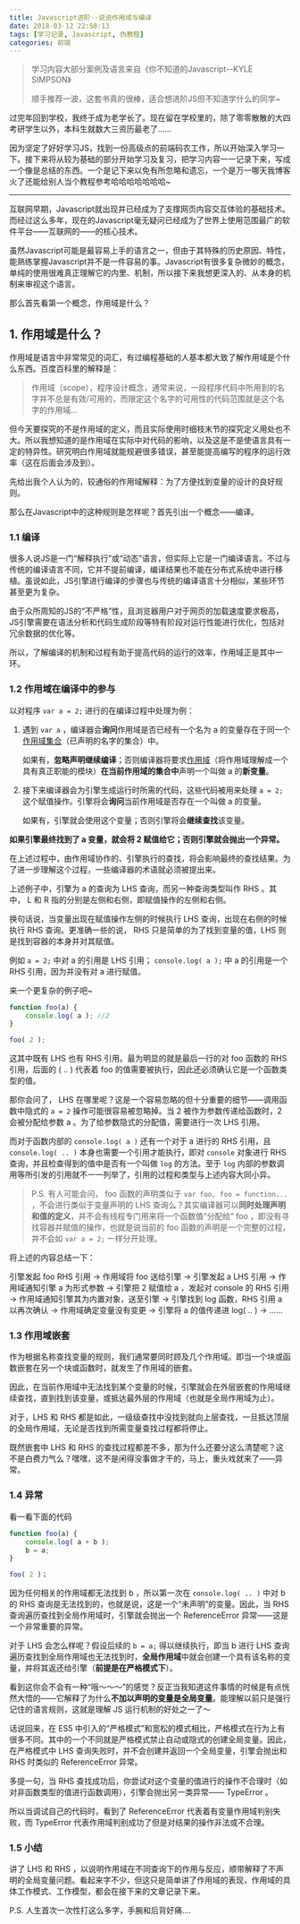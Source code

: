 ```yaml
---
title: Javascript进阶--说说作用域与编译
date: 2018-03-12 22:58:13
tags: [学习记录, Javascript, 伪教程]
categories: 前端
---
```


> 学习内容大部分案例及语言来自《你不知道的Javascript--KYLE SIMPSON》
>
> 顺手推荐一波，这套书真的很棒，适合想进阶JS但不知道学什么的同学~

过完年回到学校，我终于成为老学长了。现在留在学校里的，除了零零散散的大四考研学生以外，本科生就数大三资历最老了......

因为坚定了好好学习JS，找到一份高级点的前端码农工作，所以开始深入学习一下。接下来将从较为基础的部分开始学习及复习，把学习内容一一记录下来，写成一个像是总结的东西。一个是记下来以免有所忽略和遗忘，一个是万一哪天我博客火了还能给别人当个教程参考哈哈哈哈哈哈哈~

<!-- more -->

------

互联网早期，Javascript就出现并已经成为了支撑网页内容交互体验的基础技术。而经过这么多年，现在的Javascript毫无疑问已经成为了世界上使用范围最广的软件平台——互联网的——的核心技术。

虽然Javascript可能是最容易上手的语言之一，但由于其特殊的历史原因、特性，能熟练掌握Javascript并不是一件容易的事。Javascript有很多复杂微妙的概念，单纯的使用很难真正理解它的内里、机制，所以接下来我想更深入的、从本身的机制来审视这个语言。

那么首先看第一个概念，作用域是什么？

## 1. 作用域是什么？

作用域是语言中非常常见的词汇，有过编程基础的人基本都大致了解作用域是个什么东西。百度百科里的解释是：

> 作用域（scope），程序设计概念，通常来说，一段程序代码中所用到的名字并不总是有效/可用的，而限定这个名字的可用性的代码范围就是这个名字的作用域...

但今天要探究的不是作用域的定义，而且实际使用时细枝末节的探究定义用处也不大。所以我想知道的是作用域在实际中对代码的影响，以及这是不是使语言具有一定的特异性。研究明白作用域就能规避很多错误，甚至能提高编写的程序的运行效率（这在后面会涉及到）。

先给出我个人认为的，较通俗的作用域解释：为了方便找到变量的设计的良好规则。

那么在Javascript中的这种规则是怎样呢？首先引出一个概念——编译。

### 1.1 编译

很多人说JS是一门“解释执行”或“动态”语言，但实际上它是一门编译语言。不过与传统的编译语言不同，它并不提前编译，编译结果也不能在分布式系统中进行移植。虽说如此，JS引擎进行编译的步骤也与传统的编译语言十分相似，某些环节甚至更为复杂。

由于众所周知的JS的“不严格”性，且浏览器用户对于网页的加载速度要求极高，JS引擎需要在语法分析和代码生成阶段等特有阶段对运行性能进行优化，包括对冗余数据的优化等。

所以，了解编译的机制和过程有助于提高代码的运行的效率，作用域正是其中一环。

### 1.2 作用域在编译中的参与

以对程序 `var a = 2;` 进行的在编译过程中处理为例：

1. 遇到 `var a` ，编译器会**询问**作用域是否已经有一个名为 a 的变量存在于同一个<u>作用域集合</u>（已声明的名字的集合）中。

   如果有，**忽略声明继续编译**；否则编译器将要求<u>作用域</u>（将作用域理解成一个具有真正职能的模块）**在当前作用域的集合中**声明一个叫做 a 的**新变量**。

2. 接下来编译器会为引擎生成运行时所需的代码，这些代码被用来处理 `a = 2;` 这个赋值操作。引擎将会**询问**当前作用域是否存在一个叫做 a 的变量。

   如果有，引擎就会使用这个变量；否则引擎将会**继续查找**该变量。

**如果引擎最终找到了 a 变量，就会将 2 赋值给它；否则引擎就会抛出一个异常。**

在上述过程中，由作用域协作的、引擎执行的查找，将会影响最终的查找结果。为了进一步理解这个过程，一些编译器的术语就必须被提出来。

上述例子中，引擎为 a 的查询为 LHS 查询，而另一种查询类型叫作 RHS 。其中， L 和 R 指的分别是左侧和右侧，即赋值操作的左侧和右侧。

换句话说，当变量出现在赋值操作左侧的时候执行 LHS 查询，出现在右侧的时候执行 RHS 查询。更准确一些的说， RHS 只是简单的为了找到变量的值，LHS 则是找到容器的本身并对其赋值。

例如 `a = 2;` 中对 a 的引用是 LHS 引用； `console.log( a );` 中 a 的引用是一个 RHS 引用，因为并没有对 a 进行赋值。

来一个更复杂的例子吧~

```javascript
function foo(a) {
    console.log( a ); //2
}

foo( 2 );
```

这其中既有 LHS 也有 RHS 引用。最为明显的就是最后一行的对 foo 函数的 RHS 引用，后面的 ( .. ) 代表着 foo 的值需要被执行，因此还必须确认它是一个函数类型的值。

那你会问了， LHS 在哪里呢？这是一个容易忽略的但十分重要的细节——调用函数中隐式的 `a = 2` 操作可能很容易被忽略掉。当 2 被作为参数传递给函数时，2 会被分配给参数 a 。为了给参数隐式的分配值，需要进行一次 LHS 引用。

而对于函数内部的 `console.log( a )` 还有一个对于 a 进行的 RHS 引用，且 `console.log( .. )` 本身也需要一个引用才能执行，即对 `console` 对象进行 RHS 查询，并且检查得到的值中是否有一个叫做 `log` 的方法。至于 `log` 内部的参数调用等所引发的引用就不一一列举了，引用的过程和类型与上述内容大同小异。

> P.S.  有人可能会问， foo 函数的声明类似于 `var foo, foo = function...` ，不会进行类似于变量声明的 LHS 查询么？其实编译器可以**同时处理声明和值的定义**，并不会有线程专门用来将一个函数值“分配给” foo ，即没有寻找容器并赋值的操作，也就是说当前的 foo 函数的声明是一个完整的过程，并不会如 `var a = 2;` 一样分开处理。

将上述的内容总结一下：

引擎发起 foo RHS 引用 -> 作用域将 foo 送给引擎 -> 引擎发起 a LHS 引用 -> 作用域通知引擎 a 为形式参数 -> 引擎把 2 赋值给 a ，发起对 console 的 RHS 引用 -> 作用域通知引擎其为内置对象，送至引擎 -> 引擎找到 log 函数，RHS 引用 a 以再次确认 -> 作用域确定变量没有变更 -> 引擎将 a 的值传递进 log( .. ) -> ......

### 1.3 作用域嵌套

作为根据名称查找变量的规则，我们通常要同时顾及几个作用域。即当一个块或函数嵌套在另一个块或函数时，就发生了作用域的嵌套。

因此，在当前作用域中无法找到某个变量的时候，引擎就会在外层嵌套的作用域继续查找，直到找到该变量，或抵达最外层的作用域（也就是全局作用域为止）。

对于，LHS 和 RHS 都是如此，一级级查找中没找到就向上层查找，一旦抵达顶层的全局作用域，无论是否找到所需变量查找过程都将停止。

既然嵌套中 LHS 和 RHS 的查找过程都差不多，那为什么还要分这么清楚呢？这不是白费力气么？嘿嘿，这不是闲得没事做才干的，马上，重头戏就来了——异常。

### 1.4 异常

看一看下面的代码

```javascript
function foo(a) {
    console.log( a + b );
    b = a;
}

foo( 2 )；
```

因为任何相关的作用域都无法找到 b ，所以第一次在 `console.log( .. )` 中对 b 的 RHS 查询是无法找到的，也就是说，这是一个“未声明”的变量。因此，当 RHS 查询遍历查找到全局作用域时，引擎就会抛出一个 ReferenceError 异常——这是一个非常重要的异常。

对于 LHS 会怎么样呢？假设后续的 `b = a;` 得以继续执行，即当 b 进行 LHS 查询遍历查找到全局作用域也无法找到时，**全局作用域**中就会创建一个具有该名称的变量，并将其返还给引擎（**前提是在严格模式下**）。

看到这你会不会有一种“哦～～～”的感觉？反正当我知道这件事情的时候是有点恍然大悟的——它解释了为什么**不加以声明的变量是全局变量**。能理解以前只是强行记住的语言规则，这就是理解 JS 运行机制的好处之一了～

话说回来，在 ES5 中引入的“严格模式”和宽松的模式相比，严格模式在行为上有很多不同。其中的一个不同就是严格模式禁止自动或隐式的创建全局变量。因此，在严格模式中 LHS 查询失败时，并不会创建并返回一个全局变量，引擎会抛出和 RHS 时类似的 ReferenceError 异常。

多提一句，当 RHS 查找成功后，你尝试对这个变量的值进行的操作不合理时（如对非函数类型的值进行函数调用），引擎会抛出另一类异常—— TypeError 。

所以当调试自己的代码时，看到了 ReferenceError 代表着有变量作用域判别失败，而 TypeError 代表作用域判别成功了但是对结果的操作非法或不合理。

### 1.5 小结

讲了 LHS 和 RHS ，以说明作用域在不同查询下的作用与反应，顺带解释了不声明的全局变量问题。看起来字不少，但这只是简单讲了作用域的表现，作用域的具体工作模式、工作模型，都会在接下来的文章记录下来。

P.S. 人生首次一次性打这么多字，手腕和后背好痛....